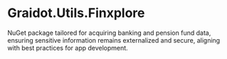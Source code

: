 # Graidot.Utils.Finxplore
NuGet package tailored for acquiring banking and pension fund data, ensuring sensitive information remains externalized and secure, aligning with best practices for app development.
